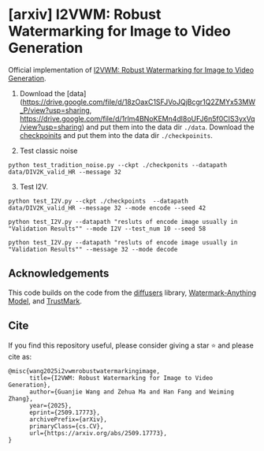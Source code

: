 # [arxiv] I2VWM: Robust Watermarking for Image to Video Generation
Official implementation of [I2VWM: Robust Watermarking for Image to Video Generation](https://arxiv.org/abs/2509.17773).



1. Download the [data](https://drive.google.com/file/d/18zOaxC1SFJVoJQjBcgr1Q2ZMYx53MW_P/view?usp=sharing, https://drive.google.com/file/d/1rlm4BNoKEMn4dl8oUFJ6n5f0CIS3yxVq/view?usp=sharing) and put them into the data dir `./data`. Download the [checkpoinits](https://drive.google.com/drive/folders/1DqUIDm-GtGmGxQcZct1bMV5fizTG4fdI?usp=drive_link) and put them into the data dir `./checkpoinits`.

2. Test classic noise

```
python test_tradition_noise.py --ckpt ./checkponits --datapath data/DIV2K_valid_HR --message 32 
```

3. Test I2V. 


```
python test_I2V.py --ckpt ./checkpoints  --datapath data/DIV2K_valid_HR --message 32 --mode encode --seed 42

python test_I2V.py --datapath "resluts of encode image usually in "Validation Results"" --mode I2V --test_num 10 --seed 58

python test_I2V.py --datapath "resluts of encode image usually in "Validation Results"" --message 32 --mode decode
```


## Acknowledgements
This code builds on the code from the [diffusers](https://github.com/huggingface/diffusers) library, [Watermark-Anything Model](https://github.com/facebookresearch/watermark-anything), and [TrustMark](https://github.com/adobe/trustmark). 

## Cite
If you find this repository useful, please consider giving a star ⭐ and please cite as:
```
@misc{wang2025i2vwmrobustwatermarkingimage,
      title={I2VWM: Robust Watermarking for Image to Video Generation}, 
      author={Guanjie Wang and Zehua Ma and Han Fang and Weiming Zhang},
      year={2025},
      eprint={2509.17773},
      archivePrefix={arXiv},
      primaryClass={cs.CV},
      url={https://arxiv.org/abs/2509.17773}, 
}

```





